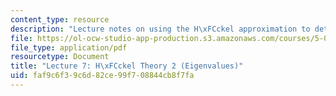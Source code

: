 ```yaml
---
content_type: resource
description: "Lecture notes on using the H\xFCckel approximation to determine eigenvalues."
file: https://ol-ocw-studio-app-production.s3.amazonaws.com/courses/5-04-principles-of-inorganic-chemistry-ii-fall-2008/faf9c6f39c6d82ce99f708844cb8f7fa_Lecture_7.pdf
file_type: application/pdf
resourcetype: Document
title: "Lecture 7: H\xFCckel Theory 2 (Eigenvalues)"
uid: faf9c6f3-9c6d-82ce-99f7-08844cb8f7fa
---
```

